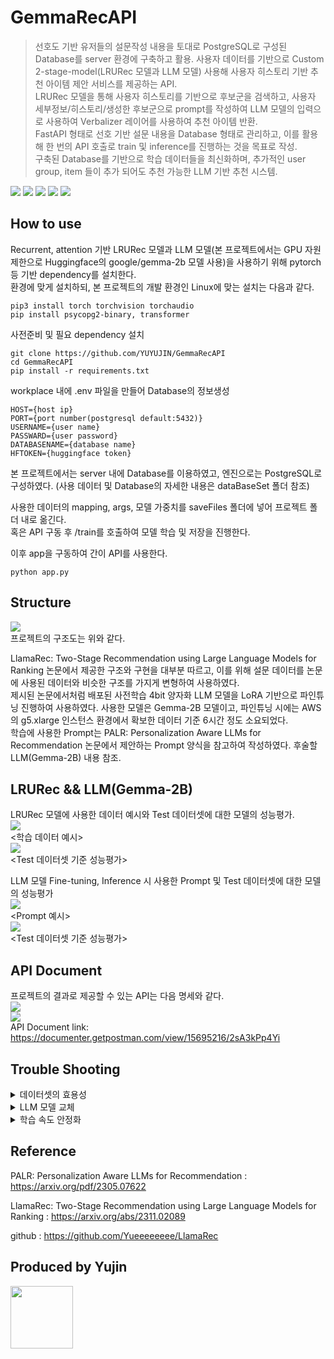 # GemmaRecAPI
> 선호도 기반 유저들의 설문작성 내용을 토대로 PostgreSQL로 구성된 Database를 server 환경에 구축하고 활용.
> 사용자 데이터를 기반으로 Custom 2-stage-model(LRURec 모델과 LLM 모델) 사용해 사용자 히스토리 기반 추천 아이템 제안 서비스를 제공하는 API.  
> LRURec 모델을 통해 사용자 히스토리를 기반으로 후보군을 검색하고, 사용자 세부정보/히스토리/생성한 후보군으로 prompt를 작성하여 LLM 모델의 입력으로 사용하여 Verbalizer 레이어를 사용하여 추천 아이템 반환.  
> FastAPI 형태로 선호 기반 설문 내용을 Database 형태로 관리하고, 이를 활용해 한 번의 API 호출로 train 및 inference를 진행하는 것을 목표로 작성.  
> 구축된 Database를 기반으로 학습 데이터들을 최신화하며, 추가적인 user group, item 들이 추가 되어도 추천 가능한 LLM 기반 추천 시스템.

<img src=https://img.shields.io/badge/python-3.10.0-green></img>
<img src=https://img.shields.io/badge/transformer-4.42.3-yellow></img>
<img src=https://img.shields.io/badge/Flask-3.0.3-blue></img>
<img src=https://img.shields.io/badge/postgreSQL-2.9.9-orange></img>
<img src=https://img.shields.io/badge/pytorch-2.3.1-red></img>  

## How to use
 Recurrent, attention 기반 LRURec 모델과 LLM 모델(본 프로젝트에서는 GPU 자원 제한으로 Huggingface의 google/gemma-2b 모델 사용)을 사용하기 위해 pytorch등 기반 dependency를 설치한다.  
 환경에 맞게 설치하되, 본 프로젝트의 개발 환경인 Linux에 맞는 설치는 다음과 같다.
```
pip3 install torch torchvision torchaudio
pip install psycopg2-binary, transformer
```  
  
 사전준비 및 필요 dependency 설치   
```
git clone https://github.com/YUYUJIN/GemmaRecAPI
cd GemmaRecAPI
pip install -r requirements.txt
```

 workplace 내에 .env 파일을 만들어 Database의 정보생성
```
HOST={host ip}
PORT={port number(postgresql default:5432)}
USERNAME={user name}
PASSWARD={user password}
DATABASENAME={database name}
HFTOKEN={huggingface token}
```
 본 프로젝트에서는 server 내에 Database를 이용하였고, 엔진으로는 PostgreSQL로 구성하였다.
 (사용 데이터 및 Database의 자세한 내용은 dataBaseSet 폴더 참조)

 사용한 데이터의 mapping, args, 모델 가중치를 saveFiles 폴더에 넣어 프로젝트 폴더 내로 옮긴다.  
 혹은 API 구동 후 /train를 호출하여 모델 학습 및 저장을 진행한다.  

 이후 app을 구동하여 간이 API를 사용한다.  
```
python app.py
```
## Structure
<img src=https://github.com/YUYUJIN/GemmaRecAPI/blob/main/pictures/structure.png></img>  
프로젝트의 구조도는 위와 같다.  
  
 LlamaRec: Two-Stage Recommendation using Large Language Models for Ranking 논문에서 제공한 구조와 구현을 대부분 따르고, 이를 위해 설문 데이터를 논문에 사용된 데이터와 비슷한 구조를 가지게 변형하여 사용하였다.  
 제시된 논문에서처럼 배포된 사전학습 4bit 양자화 LLM 모델을 LoRA 기반으로 파인튜닝 진행하여 사용하였다. 사용한 모델은 Gemma-2B 모델이고, 파인튜닝 시에는 AWS의 g5.xlarge 인스턴스 환경에서 확보한 데이터 기준 6시간 정도 소요되었다.  
 학습에 사용한 Prompt는 PALR: Personalization Aware LLMs for Recommendation 논문에서 제안하는 Prompt 양식을 참고하여 작성하였다. 후술할 LLM(Gemma-2B) 내용 참조.  

## LRURec && LLM(Gemma-2B)
LRURec 모델에 사용한 데이터 예시와 Test 데이터셋에 대한 모델의 성능평가.    
<img src=https://github.com/YUYUJIN/GemmaRecAPI/blob/main/pictures/LRUdata.JPG></img>  
<학습 데이터 예시>  
<img src=https://github.com/YUYUJIN/GemmaRecAPI/blob/main/pictures/LRUresult.JPG></img>  
<Test 데이터셋 기준 성능평가>
  
 LLM 모델 Fine-tuning, Inference 시 사용한 Prompt 및 Test 데이터셋에 대한 모델의 성능평가  
<img src=https://github.com/YUYUJIN/GemmaRecAPI/blob/main/pictures/LLMprompt.JPG></img>  
<Prompt 예시>  
<img src=https://github.com/YUYUJIN/GemmaRecAPI/blob/main/pictures/LLMresult.JPG></img>  
<Test 데이터셋 기준 성능평가> 

## API Document
 프로젝트의 결과로 제공할 수 있는 API는 다음 명세와 같다.  
<img src=https://github.com/YUYUJIN/GemmaRecAPI/blob/main/pictures/api1.JPG></img>  
<img src=https://github.com/YUYUJIN/GemmaRecAPI/blob/main/pictures/api2.JPG></img>  
 API Document link: https://documenter.getpostman.com/view/15695216/2sA3kPp4Yi 

## Trouble Shooting
<details>
<summary>데이터셋의 효용성</summary>
 확보한 데이터셋을 논문에 사용한 데이터셋 형태로 변형하여 사용하면 타겟 uid(유저) 당 매칭되는 sid(아이템)의 표본이 적어 누락되거나, 학습이 잘 일어나지 않는 경우가 있다. 자세한 해결방안은 dataBaseSet 내용 참조. 
</details>

<details>
<summary>LLM 모델 교체</summary>
 기반 논문에서 제시한 LLama2-7B 모델에서 Gemma-2B로 교체하여 구성하였다. 가장 큰 이유로는 서버 GPU 환경에 영향이 제일 크다. 4bit 양자화와 LoRA 방식을 사용하여 학습 파라미터를 약 1.8% 수준으로 줄여도 batch size 4 기준으로 제공 서버에서 파인튜닝을 진행하기에 빠듯하였다.  
 모델 교체 시에 LLama2 구현체와 논문의 구현체, Gemma 구현체를 참조하여 모델의 구현체를 생성하였다. transformer 라이브러리에 구현된 Gemma 모델을 기반으로 논문의 구현체의 임베딩 부분을 참조하여 구성하였다. 논문은 LLama2 기반의 모델으로, Gemma 구현체와 cache, embading에 주의를 두고 구현하였다. 
</details>

<details>
<summary>학습 속도 안정화</summary>
 초기 개인 서버 환경(3070Ti)에서 학습 속도가 불안정해지는 상황이 발생하였다. 학습 데이터 로드 시에 메인스레드만을 이용하는 것과 GPU memory의 사용량 문제로 확인하였다. 이에 학습 시 데이터 로드를 메인 스레드가 아닌 코어 4개를 사용하여 학습하도록 구성하고, evaluate 및 특정 iteration마다 속도를 확인하여 cuda 환경의 여유분이 되는 메모리를 확보하기 위해 cache 메모리를 지우도록 콜백함수를 사용하였다.
 서버 환경을 AWS g5.xlarge 인스턴스로 변경한 이후에는 추가적인 작업 없이도 학습속도는 안정화 되었다. 
</details>

## Reference
 PALR: Personalization Aware LLMs for Recommendation : https://arxiv.org/pdf/2305.07622

 LlamaRec: Two-Stage Recommendation using Large Language Models for Ranking : https://arxiv.org/abs/2311.02089

 github : https://github.com/Yueeeeeeee/LlamaRec

## Produced by Yujin
 <img src=https://github.com/YUYUJIN/GemmaRecAPI/blob/main/pictures/logo.png style="width:100px; height:100px;"></img>

